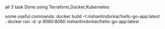 all 3 task Done
using Terraform,Docker,Kubernetes

some useful commands: 
docker build -t nishantindorkar/hello-go-app:latest .
docker run -d -p 8080:8080 nishantindorkar/hello-go-app:latest
